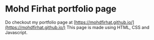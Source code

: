# Mohd Firhat portfolio page
Do checkout my portfolio page at [https://mohdfirhat.github.io/](https://mohdfirhat.github.io/)
This page is made using HTML, CSS and Javascript.

